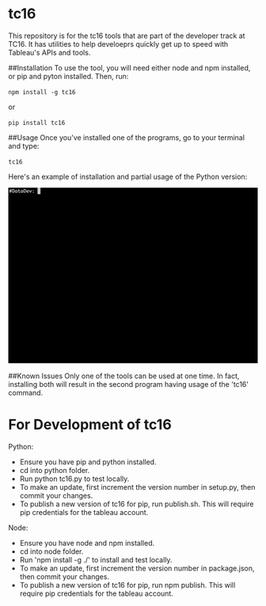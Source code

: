 # tc16

This repository is for the tc16 tools that are part of the developer track at TC16.  It has utilities to help develoeprs quickly get up to speed with Tableau's APIs and tools.

##Installation
To use the tool, you will need either node and npm installed, or pip and pyton installed.  Then, run:

<code>npm install -g tc16</code>

or

<code>pip install tc16</code>

##Usage
Once you've installed one of the programs, go to your terminal and type:

<code>tc16</code>

Here's an example of installation and partial usage of the Python version:

![Image of pip install and usage](tc16-python.gif)

##Known Issues
Only one of the tools can be used at one time. In fact, installing both will result in the second program having usage of the 'tc16' command.


# For Development of tc16

Python:
* Ensure you have pip and python installed.
* cd into python folder.
* Run python tc16.py to test locally.
* To make an update, first increment the version number in setup.py, then commit your changes.
* To publish a new version of tc16 for pip, run publish.sh.   This will require pip credentials for the tableau account.

Node:
* Ensure you have node and npm installed.
* cd into node folder.
* Run 'npm install -g ./' to install and test locally.
* To make an update, first increment the version number in package.json, then commit your changes.  
* To publish a new version of tc16 for pip, run npm publish.   This will require pip credentials for the tableau account.
